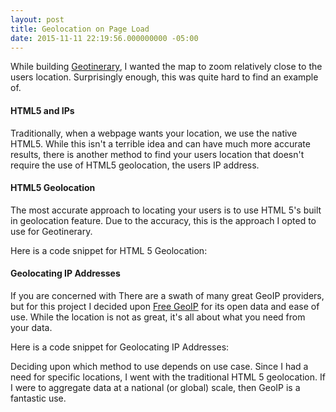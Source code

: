 ```yaml
---
layout: post
title: Geolocation on Page Load
date: 2015-11-11 22:19:56.000000000 -05:00
---
```

While building [Geotinerary](https://geotinerary.herokuapp.com/), I wanted the map to zoom relatively close to the users location. Surprisingly enough, this was quite hard to find an example of.

#### HTML5 and IPs
Traditionally, when a webpage wants your location, we use the native HTML5. While this isn't a terrible idea and can have much more accurate results, there is another method to find your users location that doesn't require the use of HTML5 geolocation, the users IP address.


#### HTML5 Geolocation

The most accurate approach to locating your users is to use HTML 5's built in geolocation feature. Due to the accuracy, this is the approach I opted to use for Geotinerary.

Here is a code snippet for HTML 5 Geolocation:

<script src="https://gist.github.com/jrzimmerman/c4039796cfaa84980cbe.js"></script>

#### Geolocating IP Addresses

If you are concerned with There are a swath of many great GeoIP providers, but for this project I decided upon [Free GeoIP](http://freegeoip.net/) for its open data and ease of use. While the location is not as great, it's all about what you need from your data.

Here is a code snippet for Geolocating IP Addresses:

<script src="https://gist.github.com/jrzimmerman/0453bdfd552de42f30f6.js"></script>

Deciding upon which method to use depends on use case. Since I had a need for specific locations, I went with the traditional HTML 5 geolocation. If I were to aggregate data at a national (or global) scale, then GeoIP is a fantastic use.
